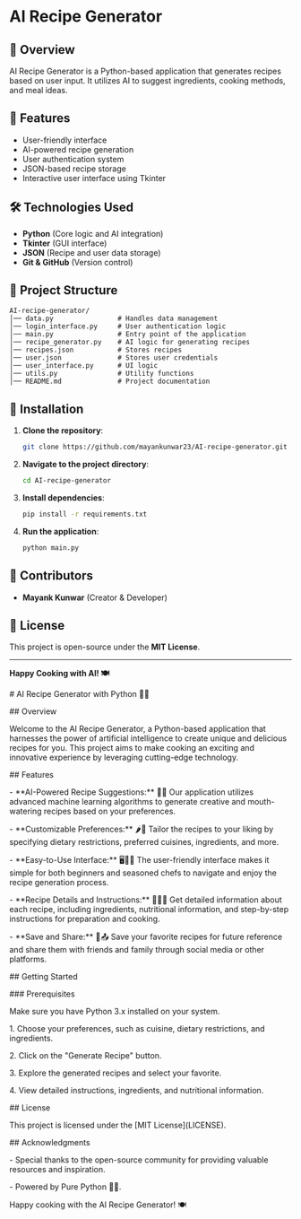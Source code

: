 # AI Recipe Generator

## 📌 Overview

AI Recipe Generator is a Python-based application that generates recipes based on user input. It utilizes AI to suggest ingredients, cooking methods, and meal ideas.

## 🚀 Features

- User-friendly interface
- AI-powered recipe generation
- User authentication system
- JSON-based recipe storage
- Interactive user interface using Tkinter

## 🛠️ Technologies Used

- **Python** (Core logic and AI integration)
- **Tkinter** (GUI interface)
- **JSON** (Recipe and user data storage)
- **Git & GitHub** (Version control)

## 📂 Project Structure

```
AI-recipe-generator/
│── data.py                # Handles data management
│── login_interface.py     # User authentication logic
│── main.py                # Entry point of the application
│── recipe_generator.py    # AI logic for generating recipes
│── recipes.json           # Stores recipes
│── user.json              # Stores user credentials
│── user_interface.py      # UI logic
│── utils.py               # Utility functions
│── README.md              # Project documentation
```

## 🔧 Installation

1. **Clone the repository**:
   ```bash
   git clone https://github.com/mayankunwar23/AI-recipe-generator.git
   ```
2. **Navigate to the project directory**:
   ```bash
   cd AI-recipe-generator
   ```
3. **Install dependencies**:
   ```bash
   pip install -r requirements.txt
   ```
4. **Run the application**:
   ```bash
   python main.py
   ```

## 👥 Contributors

- **Mayank Kunwar** (Creator & Developer)

## 📝 License

This project is open-source under the **MIT License**.

---

**Happy Cooking with AI! 🍽️**

\# AI Recipe Generator with Python 🍳🤖



\## Overview



Welcome to the AI Recipe Generator, a Python-based application that harnesses the power of artificial intelligence to create unique and delicious recipes for you. This project aims to make cooking an exciting and innovative experience by leveraging cutting-edge technology.



\## Features



\- \*\*AI-Powered Recipe Suggestions:\*\* 🧠✨ Our application utilizes advanced machine learning algorithms to generate creative and mouth-watering recipes based on your preferences.

\- \*\*Customizable Preferences:\*\* 🌶️🥗 Tailor the recipes to your liking by specifying dietary restrictions, preferred cuisines, ingredients, and more.

\- \*\*Easy-to-Use Interface:\*\* 🖥️👩‍🍳 The user-friendly interface makes it simple for both beginners and seasoned chefs to navigate and enjoy the recipe generation process.

\- \*\*Recipe Details and Instructions:\*\* 📜👨‍🍳 Get detailed information about each recipe, including ingredients, nutritional information, and step-by-step instructions for preparation and cooking.

\- \*\*Save and Share:\*\* 💾📤 Save your favorite recipes for future reference and share them with friends and family through social media or other platforms.



\## Getting Started



\### Prerequisites



Make sure you have Python 3.x installed on your system.


1\. Choose your preferences, such as cuisine, dietary restrictions, and ingredients.

2\. Click on the "Generate Recipe" button.

3\. Explore the generated recipes and select your favorite.

4\. View detailed instructions, ingredients, and nutritional information.



\## License



This project is licensed under the [MIT License]\(LICENSE).



\## Acknowledgments



\- Special thanks to the open-source community for providing valuable resources and inspiration.

\- Powered by Pure Python 🐍✨.



Happy cooking with the AI Recipe Generator! 🍽️



